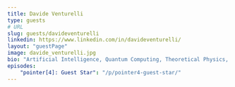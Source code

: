 ```yaml
---
title: Davide Venturelli
type: guests
# URL
slug: guests/davideventurelli
linkedin: https://www.linkedin.com/in/davideventurelli/
layout: "guestPage"
image: davide_venturelli.jpg
bio: "Artificial Intelligence, Quantum Computing, Theoretical Physics, Robotics, Entrepreneurship"
episodes: 
    "pointer[4]: Guest Star": "/p/pointer4-guest-star/"
---
```


